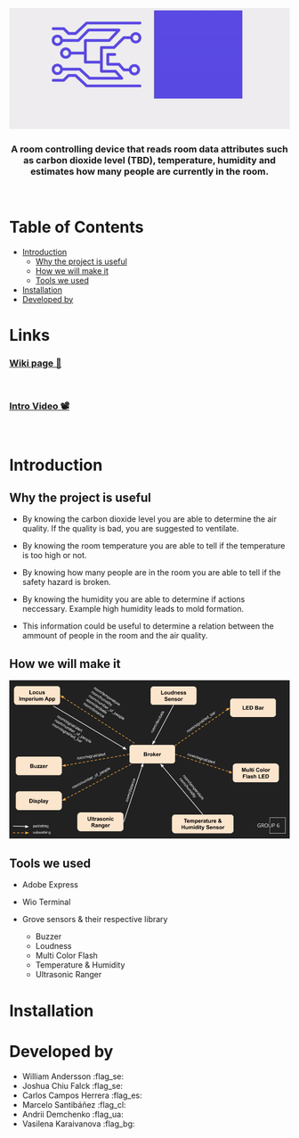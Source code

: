 
<div align="center">

![Locus Imperium](/media/LocusImperium.gif)

### A room controlling device that reads room data attributes such as carbon dioxide level (TBD), temperature, humidity and estimates how many people are currently in the room.

<!-- TODO: improve text here ^ -->

</div>

<br>

# Table of Contents 

- [Introduction](#introduction)
    - [Why the project is useful](#why-the-project-is-useful)
    - [How we will make it](#how-we-will-make-it)
    - [Tools we used](#tools-we-used)
- [Installation](#installation)
- [Developed by](#developed-by)

# Links

### [Wiki page 📖](https://git.chalmers.se/courses/dit113/2023/group-6/group-6/-/wikis/home)

<br>

### [Intro Video 📽️](https://drive.google.com/file/d/1Pbf4bzjwEkn8IahF9TAhGNku1HNMAWEZ/view?usp=sharing)

<br>

# Introduction

## Why the project is useful

- By knowing the carbon dioxide level you are able to determine the air quality. If the quality is bad, you are suggested to ventilate.

- By knowing the room temperature you are able to tell if the temperature is too high or not.

- By knowing how many people are in the room you are able to tell if the safety hazard is broken.

- By knowing the humidity you are able to determine if actions neccessary. Example high humidity leads to mold formation.

- This information could be useful to determine a relation between the ammount of people in the room and the air quality.

## How we will make it

![Locus Imperium](/media/mqtt.png)

## Tools we used

- Adobe Express

- Wio Terminal

- Grove sensors & their respective library
  - Buzzer
  - Loudness
  - Multi Color Flash
  - Temperature & Humidity
  - Ultrasonic Ranger

# Installation

<!-- TODO: do this part-->

# Developed by

- William Andersson :flag_se:
- Joshua Chiu Falck :flag_se:
- Carlos Campos Herrera :flag_es:
- Marcelo Santibáñez :flag_cl:
- Andrii Demchenko :flag_ua:
- Vasilena Karaivanova :flag_bg:
